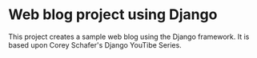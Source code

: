 # Web blog project using Django

This project creates a sample web blog using the Django framework.
It is based upon Corey Schafer's Django YouTibe Series.
